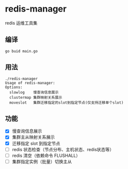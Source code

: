 # redis-manager

redis 运维工具集

## 编译

```
go buid main.go
```


## 用法

```
./redis-manager
Usage of redis-manager:
Options:
  slowlog    慢查询信息展示
  clustermap 集群映射关系展示
  moveslot   集群迁移指定的slot到指定节点(仅支持迁移单个slot)
```

## 功能

- [x] 慢查询信息展示
- [x] 集群主从映射关系展示
- [x] 迁移指定 slot 到指定节点
- [ ] redis 状态检查（节点分布、主机状态、redis状态等）
- [ ] redis 清空（依赖命令 FLUSHALL）
- [ ] 集群指定实例（批量）切换主从